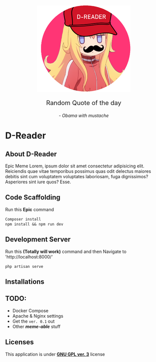 <p align="center">
    <img src="./public/Logo.png" alt="Logo" style="width:300px;">
</p>
<p align="center" style="font-size: 20px;">
Random Quote of the day
<p align="center" style="font-style: italic;">
- Obama with mustache
</p>
</p>

# **D-Reader**

## **About D-Reader**
<p>
Epic Meme Lorem, ipsum dolor sit amet consectetur adipisicing elit. Reiciendis quae vitae temporibus possimus quas odit delectus maiores debitis sint cum voluptatem voluptates laboriosam, fuga dignissimos? Asperiores sint iure quos? Esse.
</p>

## **Code Scaffolding**
    
Run this **Epic** command

    Composer install
    npm install && npm run dev

## **Development Server**
Run this **(Totally will work)** command and then Navigate to 'http://localhost:8000/'

    php artisan serve

## **Installations**

## **TODO:** 
- Docker Compose
- Apache & Nginx settings
- Get the `ver. 0.1` out
- Other ***meme-able*** stuff

## **Licenses**

This application is under [**GNU GPL ver. 3**](./LICENSE) license
